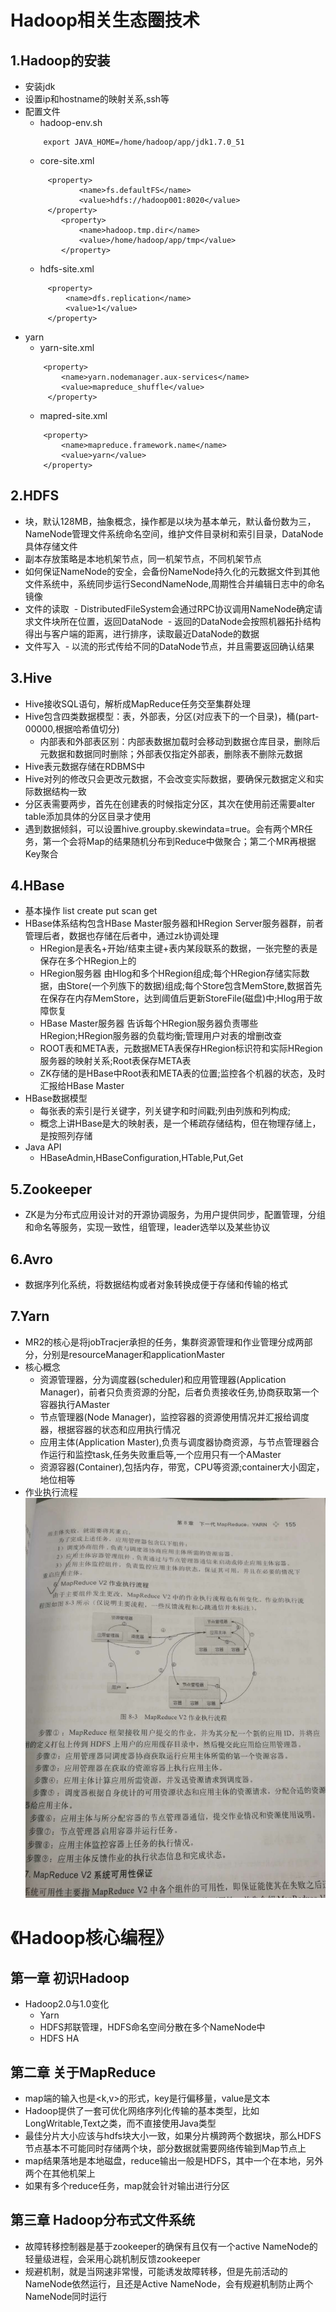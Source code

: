 # Hadoop相关生态圈技术

## 1.Hadoop的安装
- 安装jdk 
- 设置ip和hostname的映射关系,ssh等
- 配置文件
    - 	hadoop-env.sh 
    ```
        export JAVA_HOME=/home/hadoop/app/jdk1.7.0_51
    ```
    - core-site.xml
    ```
         <property>
                <name>fs.defaultFS</name>
                <value>hdfs://hadoop001:8020</value>
         </property>	
    	    <property>
                <name>hadoop.tmp.dir</name>
                <value>/home/hadoop/app/tmp</value>
    	    </property>	
    ```
    - hdfs-site.xml
    ```
         <property>
             <name>dfs.replication</name>
             <value>1</value>
         </property>
    ```
- yarn
    - yarn-site.xml
    ```
    	<property>
            <name>yarn.nodemanager.aux-services</name>
            <value>mapreduce_shuffle</value>
         </property>
    ```
    - mapred-site.xml
    ```
    	<property>
            <name>mapreduce.framework.name</name>
            <value>yarn</value>
        </property>
    ```

## 2.HDFS
- 块，默认128MB，抽象概念，操作都是以块为基本单元，默认备份数为三，NameNode管理文件系统命名空间，维护文件目录树和索引目录，DataNode具体存储文件
- 副本存放策略是本地机架节点，同一机架节点，不同机架节点
- 如何保证NameNode的安全，会备份NameNode持久化的元数据文件到其他文件系统中，系统同步运行SecondNameNode,周期性合并编辑日志中的命名镜像
- 文件的读取
  - DistributedFileSystem会通过RPC协议调用NameNode确定请求文件块所在位置，返回DataNode
  - 返回的DataNode会按照机器拓扑结构得出与客户端的距离，进行排序，读取最近DataNode的数据
- 文件写入
  - 以流的形式传给不同的DataNode节点，并且需要返回确认结果

 ## 3.Hive
 - Hive接收SQL语句，解析成MapReduce任务交至集群处理
 - Hive包含四类数据模型：表，外部表，分区(对应表下的一个目录)，桶(part-00000,根据哈希值切分)
    - 内部表和外部表区别：内部表数据加载时会移动到数据仓库目录，删除后元数据和数据同时删除；外部表仅指定外部表，删除表不删除元数据
 - Hive表元数据存储在RDBMS中
 - Hive对列的修改只会更改元数据，不会改变实际数据，要确保元数据定义和实际数据结构一致
 - 分区表需要两步，首先在创建表的时候指定分区，其次在使用前还需要alter table添加具体的分区目录才使用
 - 遇到数据倾斜，可以设置hive.groupby.skewindata=true。会有两个MR任务，第一个会将Map的结果随机分布到Reduce中做聚合；第二个MR再根据Key聚合

 ## 4.HBase
 - 基本操作 list create put scan get
 - HBase体系结构包含HBase Master服务器和HRegion Server服务器群，前者管理后者，数据也存储在后者中，通过zk协调处理
    - HRegion是表名+开始/结束主键+表内某段联系的数据，一张完整的表是保存在多个HRegion上的
    - HRegion服务器 由Hlog和多个HRegion组成;每个HRegion存储实际数据，由Store(一个列族下的数据)组成;每个Store包含MemStore,数据首先在保存在内存MemStore，达到阈值后更新StoreFile(磁盘)中;Hlog用于故障恢复
    - HBase Master服务器 告诉每个HRegion服务器负责哪些HRegion;HRegion服务器的负载均衡;管理用户对表的增删改查
    - ROOT表和META表，元数据META表保存HRegion标识符和实际HRegion服务器的映射关系;Root表保存META表
    - ZK存储的是HBase中Root表和META表的位置;监控各个机器的状态，及时汇报给HBase Master
- HBase数据模型
    - 每张表的索引是行关键字，列关键字和时间戳;列由列族和列构成;
    - 概念上讲HBase是大的映射表，是一个稀疏存储结构，但在物理存储上，是按照列存储
- Java API
    - HBaseAdmin,HBaseConfiguration,HTable,Put,Get

## 5.Zookeeper
- ZK是为分布式应用设计对的开源协调服务，为用户提供同步，配置管理，分组和命名等服务，实现一致性，组管理，leader选举以及某些协议

## 6.Avro
- 数据序列化系统，将数据结构或者对象转换成便于存储和传输的格式

## 7.Yarn
- MR2的核心是将jobTracjer承担的任务，集群资源管理和作业管理分成两部分，分别是resourceManager和applicationMaster
- 核心概念
    - 资源管理器，分为调度器(scheduler)和应用管理器(Application Manager)，前者只负责资源的分配，后者负责接收任务,协商获取第一个容器执行AMaster
    - 节点管理器(Node Manager)，监控容器的资源使用情况并汇报给调度器，根据容器的状态和应用执行情况
    - 应用主体(Application Master),负责与调度器协商资源，与节点管理器合作运行和监控task,任务失败重启等,一个应用只有一个AMaster
    - 资源容器(Container),包括内存，带宽，CPU等资源;container大小固定，地位相等
- 作业执行流程
![](resource/yarn.jpeg?raw=true)
 
           
# 《Hadoop核心编程》

## 第一章 初识Hadoop
- Hadoop2.0与1.0变化
    - Yarn
    - HDFS邦联管理，HDFS命名空间分散在多个NameNode中
    - HDFS HA 

## 第二章 关于MapReduce
- map端的输入也是<k,v>的形式，key是行偏移量，value是文本
- Hadoop提供了一套可优化网络序列化传输的基本类型，比如LongWritable,Text之类，而不直接使用Java类型
- 最佳分片大小应该与hdfs块大小一致，如果分片横跨两个数据块，那么HDFS节点基本不可能同时存储两个块，部分数据就需要网络传输到Map节点上
- map结果落地是本地磁盘，reduce输出一般是HDFS，其中一个在本地，另外两个在其他机架上
- 如果有多个reduce任务，map就会针对输出进行分区

## 第三章 Hadoop分布式文件系统
- 故障转移控制器是基于zookeeper的确保有且仅有一个active NameNode的轻量级进程，会采用心跳机制反馈zookeeper
- 规避机制，就是当网速非常慢，可能诱发故障转移，但是先前活动的NameNode依然运行，且还是Active NameNode，会有规避机制防止两个NameNode同时运行




 
